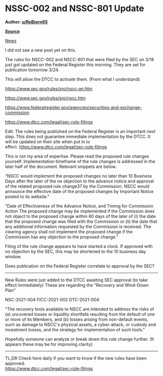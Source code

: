 NSSC-002 and NSSC-801 Update
============================

**Author: [u/ReBjorn65](https://www.reddit.com/user/ReBjorn65/)**

**[Source](https://www.reddit.com/r/GME/comments/mbgn48/nssc002_and_nssc801_update/)**

[News](https://www.reddit.com/r/GME/search?q=flair_name%3A%22News%22&restrict_sr=1)

I did not see a new post yet on this.

The rules for NSCC-002 and NSCC-801 that were filed by the SEC on 3/18 just got updated on the Federal Register this morning. They are set for publication tomorrow 3/24.

This will allow the DTCC to activate them. (From what I understand)

<https://www.sec.gov/rules/sro/nscc-an.htm>

<https://www.sec.gov/rules/sro/nscc.htm>

<https://www.federalregister.gov/agencies/securities-and-exchange-commission>

<https://www.dtcc.com/legal/sec-rule-filings>

Edit: The rules being published on the Federal Register is an important next step. This does not guarantee immediate implementation by the DTCC. It will be updated on their site when put in to effect. <https://www.dtcc.com/legal/sec-rule-filings>

This is not my area of expertise. Please read the proposed rule changes yourself. Implementation timeframe of the rule changes is addressed in the later half of the document. Relevant snippets are below.

"NSCC would implement the proposed changes no later than 10 Business Days after the later of the no objection to the advance notice and approval of the related proposed rule change37 by the Commission. NSCC would announce the effective date of the proposed changes by Important Notice posted to its website."

"Date of Effectiveness of the Advance Notice, and Timing for Commission Action The proposed change may be implemented if the Commission does not object to the proposed change within 60 days of the later of (i) the date that the proposed change was filed with the Commission or (ii) the date that any additional information requested by the Commission is received. The clearing agency shall not implement the proposed change if the Commission has any objection to the proposed change."

Filing of the rule change appears to have started a clock. If approved with no objection by the SEC, this may be shortened to the 10 business day window.

Does publication on the Federal Register correlate to approval by the SEC?

* * * * *

New Rules were just added to the DTCC awaiting SEC approval (to take effect immediately) These are regarding the "Recovery and Wind-Down Plan"

NSC-2021-004 FICC-2021-002 DTC-2021-004

"The recovery tools available to NSCC are intended to address the risks of (a) uncovered losses or liquidity shortfalls resulting from the default of one or more of its Members, and (b) losses arising from non-default events, such as damage to NSCC's physical assets, a cyber-attack, or custody and investment losses, and the strategy for implementation of such tools."

Hopefully someone can analyze or break down this rule change further. (It appears these may be for improving clarity)

* * * * *

TL;DR Check here daily if you want to know if the new rules have been approved.\
<https://www.dtcc.com/legal/sec-rule-filings>
